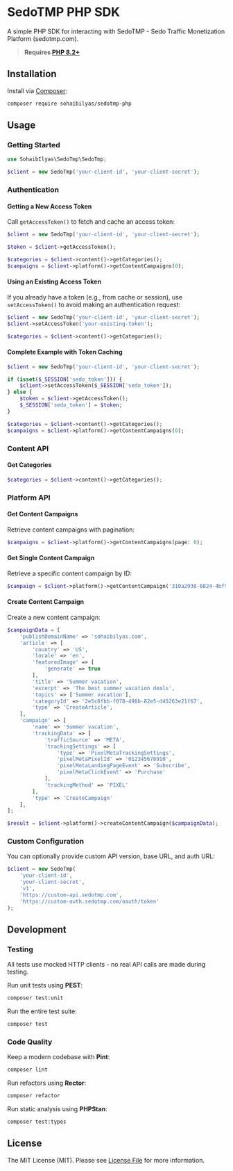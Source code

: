 # SedoTMP PHP SDK

A simple PHP SDK for interacting with SedoTMP - Sedo Traffic Monetization Platform (sedotmp.com).

> **Requires [PHP 8.2+](https://php.net/releases/)**

## Installation

Install via [Composer](https://getcomposer.org):

```bash
composer require sohaibilyas/sedotmp-php
```

## Usage

### Getting Started

```php
use SohaibIlyas\SedoTmp\SedoTmp;

$client = new SedoTmp('your-client-id', 'your-client-secret');
```

### Authentication

#### Getting a New Access Token

Call `getAccessToken()` to fetch and cache an access token:

```php
$client = new SedoTmp('your-client-id', 'your-client-secret');

$token = $client->getAccessToken();

$categories = $client->content()->getCategories();
$campaigns = $client->platform()->getContentCampaigns(0);
```

#### Using an Existing Access Token

If you already have a token (e.g., from cache or session), use `setAccessToken()` to avoid making an authentication request:

```php
$client = new SedoTmp('your-client-id', 'your-client-secret');
$client->setAccessToken('your-existing-token');

$categories = $client->content()->getCategories();
```

#### Complete Example with Token Caching

```php
$client = new SedoTmp('your-client-id', 'your-client-secret');

if (isset($_SESSION['sedo_token'])) {
    $client->setAccessToken($_SESSION['sedo_token']);
} else {
    $token = $client->getAccessToken();
    $_SESSION['sedo_token'] = $token;
}

$categories = $client->content()->getCategories();
$campaigns = $client->platform()->getContentCampaigns(0);
```

### Content API

#### Get Categories

```php
$categories = $client->content()->getCategories();
```

### Platform API

#### Get Content Campaigns

Retrieve content campaigns with pagination:

```php
$campaigns = $client->platform()->getContentCampaigns(page: 0);
```

#### Get Single Content Campaign

Retrieve a specific content campaign by ID:

```php
$campaign = $client->platform()->getContentCampaign('310a2938-6824-4bf9-afdf-994c3a673864');
```

#### Create Content Campaign

Create a new content campaign:

```php
$campaignData = [
    'publishDomainName' => 'sohaibilyas.com',
    'article' => [
        'country' => 'US',
        'locale' => 'en',
        'featuredImage' => [
            'generate' => true
        ],
        'title' => 'Summer vacation',
        'excerpt' => 'The best summer vacation deals',
        'topics' => ['Summer vacation'],
        'categoryId' => '2e5c8fbb-f078-498b-82e5-d45263e21f67',
        'type' => 'CreateArticle',
    ],
    'campaign' => [
        'name' => 'Summer vacation',
        'trackingData' => [
            'trafficSource' => 'META',
            'trackingSettings' => [
                'type' => 'PixelMetaTrackingSettings',
                'pixelMetaPixelId' => '012345678910',
                'pixelMetaLandingPageEvent' => 'Subscribe',
                'pixelMetaClickEvent' => 'Purchase'
            ],
            'trackingMethod' => 'PIXEL'
        ],
        'type' => 'CreateCampaign'
    ],
];

$result = $client->platform()->createContentCampaign($campaignData);
```

### Custom Configuration

You can optionally provide custom API version, base URL, and auth URL:

```php
$client = new SedoTmp(
    'your-client-id',
    'your-client-secret',
    'v1',
    'https://custom-api.sedotmp.com',
    'https://custom-auth.sedotmp.com/oauth/token'
);
```

## Development

### Testing

All tests use mocked HTTP clients - no real API calls are made during testing.

Run unit tests using **PEST**:
```bash
composer test:unit
```

Run the entire test suite:
```bash
composer test
```

### Code Quality

Keep a modern codebase with **Pint**:
```bash
composer lint
```

Run refactors using **Rector**:
```bash
composer refactor
```

Run static analysis using **PHPStan**:
```bash
composer test:types
```

## License

The MIT License (MIT). Please see [License File](LICENSE.md) for more information.
